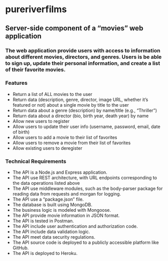 # pureriverfilms
## Server-side component of a “movies” web application

### The web application provide users with access to information about different movies, directors, and genres. Users is be able to sign up, update their personal information, and create a list of their favorite movies.


###  Features
- Return a list of ALL movies to the user
- Return data (description, genre, director, image URL, whether it’s featured or not) about a
single movie by title to the user
- Return data about a genre (description) by name/title (e.g., “Thriller”)
- Return data about a director (bio, birth year, death year) by name
- Allow new users to register
- Allow users to update their user info (username, password, email, date of birth)
- Allow users to add a movie to their list of favorites
- Allow users to remove a movie from their list of favorites
- Allow existing users to deregister
  
### Technical Requirements
- The API is a Node.js and Express application.
- The API use REST architecture, with URL endpoints corresponding to the data
operations listed above
- The API use middleware modules, such as the body-parser package for
reading data from requests and morgan for logging.
- The API use a “package.json” file.
- The database is built using MongoDB.
- The business logic is modeled with Mongoose.
- The API provide movie information in JSON format.
- The API is tested in Postman.
- The API include user authentication and authorization code.
- The API include data validation logic.
- The API meet data security regulations.
- The API source code is deployed to a publicly accessible platform like GitHub.
- The API is deployed to Heroku.
